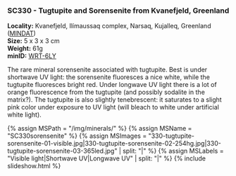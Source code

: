 
### <a name="SC330"></a> SC330 - Tugtupite and Sorensenite from Kvanefjeld, Greenland

**Locality:** Kvanefjeld, Ilímaussaq complex, Narsaq, Kujalleq, Greenland ([MINDAT](https://www.mindat.org/loc-30754.html))  
**Size:** 5 x 3 x 3 cm  
**Weight:** 61g  
**minID:** [WRT-6LY](https://www.mindat.org/WRT-6LY)

The rare mineral sorensenite associated with tugtupite. Best is under
shortwave UV light: the sorensenite fluoresces a nice white, while the
tugtupite fluoresces bright red. Under longwave UV light there is a lot of
orange fluorescence from the tugtupite (and possibly sodalite in the matrix?).
The tugtupite is also slightly tenebrescent: it saturates to a slight pink
color under exposure to UV light (will bleach to white under artificial white
light).

{% assign MSPath = "/img/minerals/" %}
{% assign MSName = "SC330sorensenite" %}
{% assign MSImages = "330-tugtupite-sorensenite-01-visible.jpg|330-tugtupite-sorensenite-02-254hg.jpg|330-tugtupite-sorensenite-03-365led.jpg" | split: "|" %}
{% assign MSLabels = "Visible light|Shortwave UV|Longwave UV" | split: "|" %}
{% include slideshow.html %}


